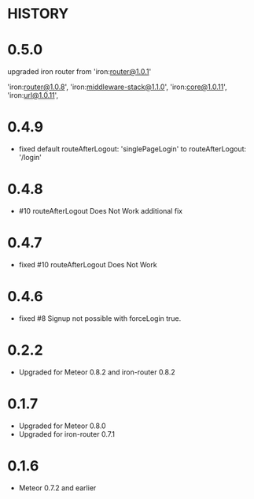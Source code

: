 HISTORY
========

0.5.0
=====

upgraded iron router from 'iron:router@1.0.1'

'iron:router@1.0.8',
'iron:middleware-stack@1.1.0',
'iron:core@1.0.11',
'iron:url@1.0.11',



0.4.9
=====
* fixed default routeAfterLogout: 'singlePageLogin' to routeAfterLogout: '/login'

0.4.8
======
* #10 routeAfterLogout Does Not Work additional fix

0.4.7
======
* fixed #10 routeAfterLogout Does Not Work

0.4.6
======
* fixed #8 Signup not possible with forceLogin true.

0.2.2
======
* Upgraded for Meteor 0.8.2 and iron-router 0.8.2

0.1.7
======
* Upgraded for Meteor 0.8.0
* Upgraded for iron-router 0.7.1

0.1.6
======
* Meteor 0.7.2 and earlier
